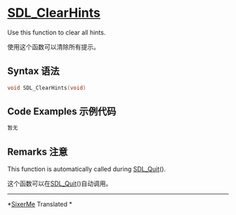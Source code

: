 
# [SDL_ClearHints](http://wiki.libsdl.org/SDL_ClearHints)

Use this function to clear all hints.

使用这个函数可以清除所有提示。

## Syntax 语法

```c 
void SDL_ClearHints(void)
```

## Code Examples 示例代码

```c 
暂无
```

## Remarks 注意

This function is automatically called during [SDL_Quit](http://wiki.libsdl.org/SDL_Quit)().

这个函数可以在[SDL_Quit](http://wiki.libsdl/org/SDL_Quit)()自动调用。

----------------------------------------------------------

*[SixerMe](https://github.com/DXkite) Translated *


